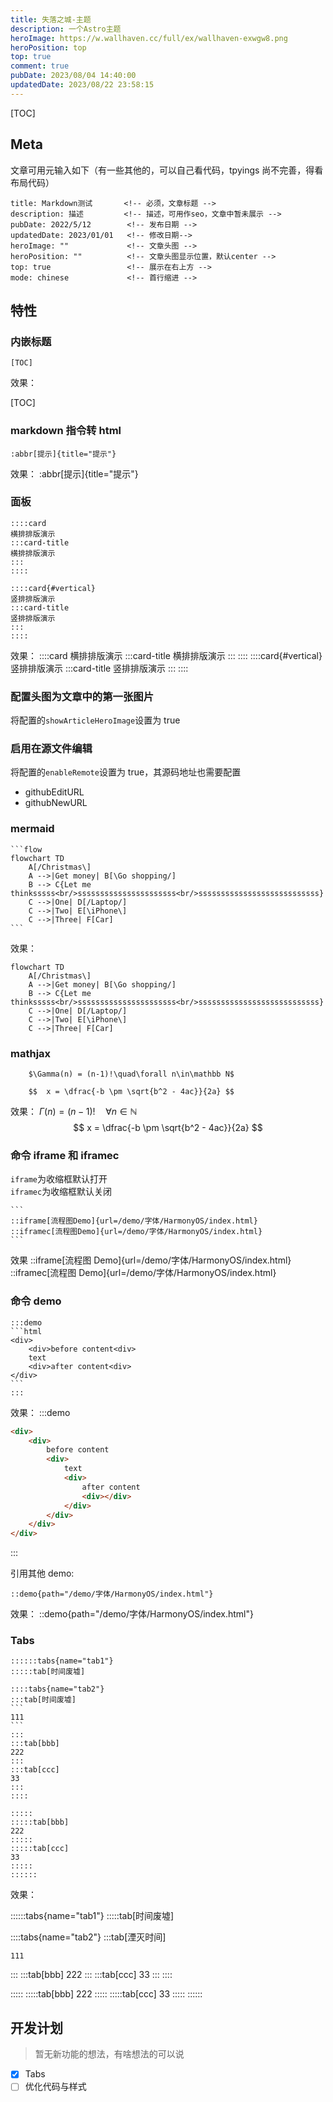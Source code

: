 ```yaml
---
title: 失落之城-主题
description: 一个Astro主题
heroImage: https://w.wallhaven.cc/full/ex/wallhaven-exwgw8.png
heroPosition: top
top: true
comment: true
pubDate: 2023/08/04 14:40:00
updatedDate: 2023/08/22 23:58:15
---
```


[TOC]

## Meta

文章可用元输入如下（有一些其他的，可以自己看代码，tpyings 尚不完善，得看布局代码）

```
title: Markdown测试       <!-- 必须，文章标题 -->
description: 描述         <!-- 描述，可用作seo，文章中暂未展示 -->
pubDate: 2022/5/12        <!-- 发布日期 -->
updatedDate: 2023/01/01   <!-- 修改日期-->
heroImage: ""             <!-- 文章头图 -->
heroPosition: ""          <!-- 文章头图显示位置，默认center -->
top: true                 <!-- 展示在右上方 -->
mode: chinese             <!-- 首行缩进 -->
```

## 特性

### 内嵌标题

```
[TOC]
```

效果：

[TOC]

### markdown 指令转 html

```
:abbr[提示]{title="提示"}
```

效果：
:abbr[提示]{title="提示"}

### 面板

```
::::card
横排排版演示
:::card-title
横排排版演示
:::
::::

::::card{#vertical}
竖排排版演示
:::card-title
竖排排版演示
:::
::::
```

效果：
::::card
横排排版演示
:::card-title
横排排版演示
:::
::::
::::card{#vertical}
竖排排版演示
:::card-title
竖排排版演示
:::
::::

### 配置头图为文章中的第一张图片

将配置的`showArticleHeroImage`设置为 true

### 启用在源文件编辑

将配置的`enableRemote`设置为 true，其源码地址也需要配置

-   githubEditURL
-   githubNewURL

### mermaid

````
```flow
flowchart TD
    A[/Christmas\]
    A -->|Get money| B[\Go shopping/]
    B --> C{Let me thinksssss<br/>ssssssssssssssssssssss<br/>sssssssssssssssssssssssssss}
    C -->|One| D[/Laptop/]
    C -->|Two| E[\iPhone\]
    C -->|Three| F[Car]
```
````

效果：

```flow
flowchart TD
    A[/Christmas\]
    A -->|Get money| B[\Go shopping/]
    B --> C{Let me thinksssss<br/>ssssssssssssssssssssss<br/>sssssssssssssssssssssssssss}
    C -->|One| D[/Laptop/]
    C -->|Two| E[\iPhone\]
    C -->|Three| F[Car]
```

### mathjax

```
    $\Gamma(n) = (n-1)!\quad\forall n\in\mathbb N$

    $$	x = \dfrac{-b \pm \sqrt{b^2 - 4ac}}{2a} $$
```

效果：
$\Gamma(n) = (n-1)!\quad\forall n\in\mathbb N$
$$ x = \dfrac{-b \pm \sqrt{b^2 - 4ac}}{2a} $$

### 命令 iframe 和 iframec

`iframe`为收缩框默认打开  
`iframec`为收缩框默认关闭

````
```
::iframe[流程图Demo]{url=/demo/字体/HarmonyOS/index.html}
::iframec[流程图Demo]{url=/demo/字体/HarmonyOS/index.html}
```
````

效果
::iframe[流程图 Demo]{url=/demo/字体/HarmonyOS/index.html}
::iframec[流程图 Demo]{url=/demo/字体/HarmonyOS/index.html}

### 命令 demo

````
:::demo
```html
<div>
    <div>before content<div>
    text
    <div>after content<div>
</div>
```
:::
````

效果：
:::demo

```html
<div>
    <div>
        before content
        <div>
            text
            <div>
                after content
                <div></div>
            </div>
        </div>
    </div>
</div>
```

:::

引用其他 demo:

```
::demo{path="/demo/字体/HarmonyOS/index.html"}
```

效果：
::demo{path="/demo/字体/HarmonyOS/index.html"}

### Tabs

````
::::::tabs{name="tab1"}
:::::tab[时间废墟]

::::tabs{name="tab2"}
:::tab[时间废墟]
```
111
```
:::
:::tab[bbb]
222
:::
:::tab[ccc]
33
:::
::::

:::::
:::::tab[bbb]
222
:::::
:::::tab[ccc]
33
:::::
::::::
````
效果：

::::::tabs{name="tab1"}
:::::tab[时间废墟]

::::tabs{name="tab2"}
:::tab[湮灭时间]
```
111
```
:::
:::tab[bbb]
222
:::
:::tab[ccc]
33
:::
::::

:::::
:::::tab[bbb]
222
:::::
:::::tab[ccc]
33
:::::
::::::

## 开发计划

> 暂无新功能的想法，有啥想法的可以说

-   [x] Tabs
-   [ ] 优化代码与样式
